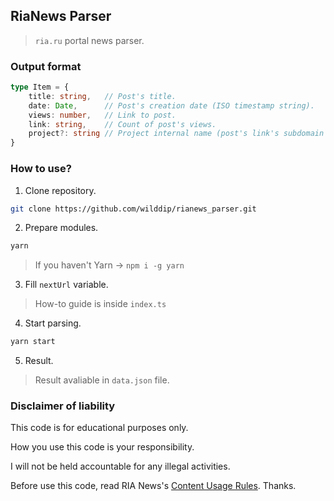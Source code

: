 ## RiaNews Parser
> `ria.ru` portal news parser.

### Output format
```typescript
type Item = {
    title: string,   // Post's title.
    date: Date,      // Post's creation date (ISO timestamp string).
    views: number,   // Link to post.
    link: string,    // Count of post's views.
    project?: string // Project internal name (post's link's subdomain as usual). Can be undefined (no project, just main website).
}
```

### How to use?

1. Clone repository.
```bash
git clone https://github.com/wilddip/rianews_parser.git
```

2. Prepare modules.
```bash
yarn
```
> If you haven't Yarn -> `npm i -g yarn`

3. Fill `nextUrl` variable.
> How-to guide is inside `index.ts`

4. Start parsing.
```bash
yarn start
```

5. Result.
> Result avaliable in `data.json` file.

### Disclaimer of liability
This code is for educational purposes only.

How you use this code is your responsibility.

I will not be held accountable for any illegal activities.

Before use this code, read RIA News's [Content Usage Rules](https://ria.ru/docs/about/copyright.html). Thanks.
